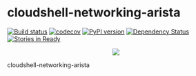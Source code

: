 # cloudshell-networking-arista

[![Build status](https://travis-ci.org/QualiSystems/cloudshell-networking-arista.svg?branch=dev)](https://travis-ci.org/QualiSystems/cloudshell-networking-arista)
[![codecov](https://codecov.io/gh/QualiSystems/cloudshell-networking-arista/branch/dev/graph/badge.svg)](https://codecov.io/gh/QualiSystems/cloudshell-networking-arista)
[![PyPI version](https://badge.fury.io/py/cloudshell-networking-arista.svg)](https://badge.fury.io/py/cloudshell-networking-arista)
[![Dependency Status](https://dependencyci.com/github/QualiSystems/cloudshell-networking-arista/badge)](https://dependencyci.com/github/QualiSystems/cloudshell-networking-arista)
[![Stories in Ready](https://badge.waffle.io/QualiSystems/cloudshell-networking-arista.svg?label=ready&title=Ready)](http://waffle.io/QualiSystems/cloudshell-networking-arista)

<p align="center">
<img src="https://github.com/QualiSystems/devguide_source/raw/master/logo.png"></img>
</p>

cloudshell-networking-arista 

